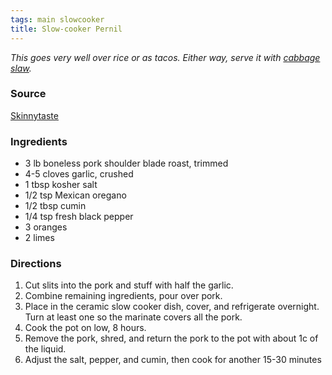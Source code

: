```yaml
---
tags: main slowcooker
title: Slow-cooker Pernil
---
```


_This goes very well over rice or as tacos. Either way, serve it with [cabbage slaw](http://forkingrecipes.com/sparker/recipes/quick-cabbage-slaw)._

### Source
[Skinnytaste](http://www.skinnytaste.com/skinny-slow-cooked-pernil-puerto-rican/)

### Ingredients
* 3 lb boneless pork shoulder blade roast, trimmed
* 4-5 cloves garlic, crushed
* 1 tbsp kosher salt
* 1/2 tsp Mexican oregano
* 1/2 tbsp cumin
* 1/4 tsp fresh black pepper
* 3 oranges
* 2 limes

### Directions
1. Cut slits into the pork and stuff with half the garlic.
2. Combine remaining ingredients, pour over pork.
3. Place in the ceramic slow cooker dish, cover, and refrigerate overnight. Turn at least one so the marinate covers all the pork.
4. Cook the pot on low, 8 hours.
5. Remove the pork, shred, and return the pork to the pot with about 1c of the liquid.
6. Adjust the salt, pepper, and cumin, then cook for another 15-30 minutes